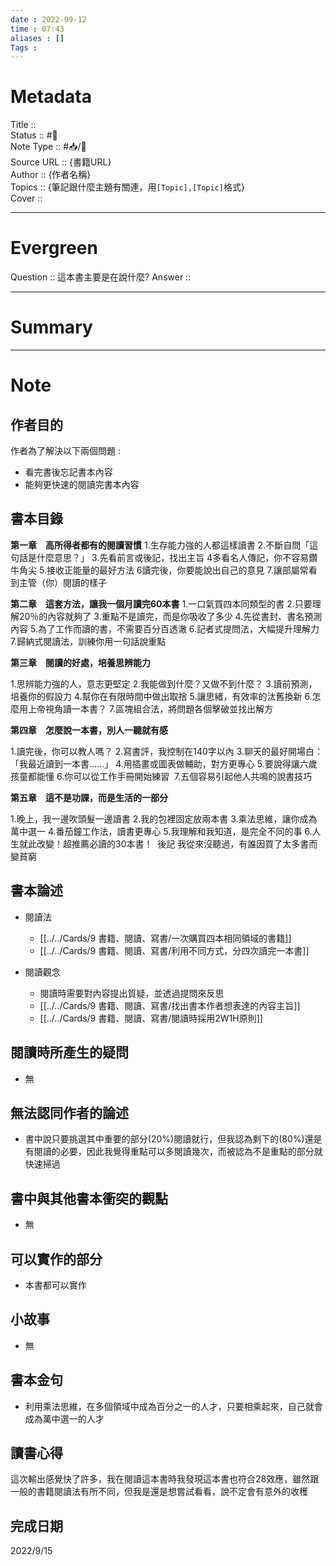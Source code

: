 ```yaml
---
date : 2022-09-12
time : 07:43
aliases : []
Tags : 
---
```

# Metadata
Title :: <br>
Status :: #🌱 <br>
Note Type :: #📥/📘 <br>
Source URL :: {書籍URL}<br>
Author :: {作者名稱}<br>
Topics :: {筆記跟什麼主題有關連，用`[Topic],[Topic]`格式}<br>
Cover ::

 
---
# Evergreen
Question :: 這本書主要是在說什麼?
Answer :: 


---

# Summary

---

# Note

## 作者目的
作者為了解決以下兩個問題 : 
- 看完書後忘記書本內容
- 能夠更快速的閱讀完書本內容

## 書本目錄
**第一章　高所得者都有的閱讀習慣**
1.生存能力強的人都這樣讀書
2.不斷自問「這句話是什麼意思？」
3.先看前言或後記，找出主旨
4多看名人傳記，你不容易鑽牛角尖
5.接收正能量的最好方法
6讀完後，你要能說出自己的意見
7.讓部屬常看到主管（你）閱讀的樣子

**第二章　這套方法，讓我一個月讀完60本書**
1.一口氣買四本同類型的書
2.只要理解20％的內容就夠了
3.重點不是讀完，而是你吸收了多少
4.先從書封、書名預測內容
5.為了工作而讀的書，不需要百分百透澈
6.記者式提問法，大幅提升理解力
7.歸納式閱讀法，訓練你用一句話說重點

**第三章　閱讀的好處，培養思辨能力**

1.思辨能力強的人，意志更堅定
2.我能做到什麼？又做不到什麼？
3.讀前預測，培養你的假設力
4.幫你在有限時間中做出取捨
5.讓思緒，有效率的汰舊換新
6.怎麼用上帝視角讀一本書？
7.區塊組合法，將問題各個擊破並找出解方

**第四章　怎麼說一本書，別人一聽就有感**

1.讀完後，你可以教人嗎？
2.寫書評，我控制在140字以內
3.聊天的最好開場白：「我最近讀到一本書……」
4.用插畫或圖表做輔助，對方更專心
5.要說得讓六歲孩童都能懂
6.你可以從工作手冊開始練習 
7.五個容易引起他人共鳴的說書技巧

**第五章　這不是功課，而是生活的一部分**

1.晚上，我一邊吹頭髮一邊讀書
2.我的包裡固定放兩本書
3.乘法思維，讓你成為萬中選一
4.番茄鐘工作法，讀書更專心
5.我理解和我知道，是完全不同的事
6.人生就此改變！超推薦必讀的30本書！ 
後記 我從來沒聽過，有誰因買了太多書而變貧窮

## 書本論述

- 閱讀法
	- [[../../Cards/9 書籍、閱讀、寫書/一次購買四本相同領域的書籍]]
	- [[../../Cards/9 書籍、閱讀、寫書/利用不同方式，分四次讀完一本書]]


- 閱讀觀念
	- 閱讀時需要對內容提出質疑，並透過提問來反思
	- [[../../Cards/9 書籍、閱讀、寫書/找出書本作者想表達的內容主旨]]
	- [[../../Cards/9 書籍、閱讀、寫書/閱讀時採用2W1H原則]]

## 閱讀時所產生的疑問
- 無

## 無法認同作者的論述
- 書中說只要挑選其中重要的部分(20%)閱讀就行，但我認為剩下的(80%)還是有閱讀的必要，因此我覺得重點可以多閱讀幾次，而被認為不是重點的部分就快速掃過

## 書中與其他書本衝突的觀點
- 無

## 可以實作的部分
- 本書都可以實作

## 小故事
- 無

## 書本金句
- 利用乘法思維，在多個領域中成為百分之一的人才，只要相乘起來，自己就會成為萬中選一的人才

## 讀書心得
這次輸出感覺快了許多，我在閱讀這本書時我發現這本書也符合28效應，雖然跟一般的書籍閱讀法有所不同，但我是還是想嘗試看看，說不定會有意外的收穫

## 完成日期
2022/9/15
